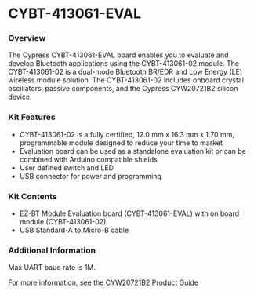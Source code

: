 # CYBT-413061-EVAL

### Overview

The Cypress CYBT-413061-EVAL board enables you to evaluate and develop Bluetooth applications using the CYBT-413061-02 module.  The CYBT-413061-02 is a dual-mode Bluetooth BR/EDR and Low Energy (LE) wireless module solution.  The CYBT-413061-02 includes onboard crystal oscillators, passive components, and the Cypress CYW20721B2 silicon device.

### Kit Features

* CYBT-413061-02 is a fully certified, 12.0 mm x 16.3 mm x 1.70 mm, programmable module designed to reduce your time to market
* Evaluation board can be used as a standalone evaluation kit or can be combined with Arduino compatible shields
* User defined switch and LED
* USB connector for power and programming

### Kit Contents

* EZ-BT Module Evaluation board (CYBT-413061-EVAL) with on board module (CYBT-413061-02)
* USB Standard-A to Micro-B cable

### Additional Information

Max UART baud rate is 1M.

For more information, see the [CYW20721B2 Product Guide](https://community.cypress.com/docs/DOC-17429)

